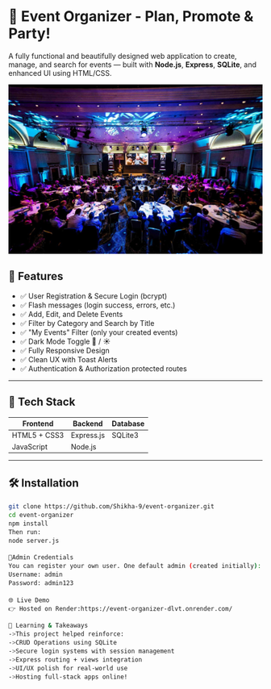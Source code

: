 # 🎯 Event Organizer - Plan, Promote & Party!

A fully functional and beautifully designed web application to create, manage, and search for events — built with **Node.js**, **Express**, **SQLite**, and enhanced UI using HTML/CSS.

![Banner](public/hero.jpg)

## 🚀 Features

- ✅ User Registration & Secure Login (bcrypt)
- ✅ Flash messages (login success, errors, etc.)
- ✅ Add, Edit, and Delete Events
- ✅ Filter by Category and Search by Title
- ✅ "My Events" Filter (only your created events)
- ✅ Dark Mode Toggle 🌙 / ☀️
- ✅ Fully Responsive Design
- ✅ Clean UX with Toast Alerts
- ✅ Authentication & Authorization protected routes

---

## 🧠 Tech Stack

| Frontend     | Backend     | Database |
|--------------|-------------|----------|
| HTML5 + CSS3 | Express.js  | SQLite3  |
| JavaScript   | Node.js     |          |

---

## 🛠️ Installation

```bash
git clone https://github.com/Shikha-9/event-organizer.git
cd event-organizer
npm install
Then run:
node server.js

🔐Admin Credentials
You can register your own user. One default admin (created initially):
Username: admin
Password: admin123

🌐 Live Demo
👉 Hosted on Render:https://event-organizer-dlvt.onrender.com/

🧠 Learning & Takeaways
->This project helped reinforce:
->CRUD Operations using SQLite
->Secure login systems with session management
->Express routing + views integration
->UI/UX polish for real-world use
->Hosting full-stack apps online!

